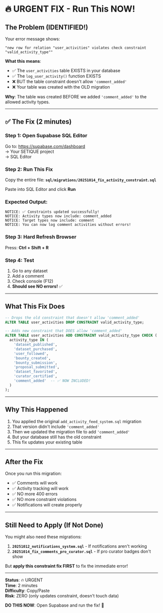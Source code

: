 # 🔥 URGENT FIX - Run This NOW!

## The Problem (IDENTIFIED!)

Your error message shows:
```
"new row for relation "user_activities" violates check constraint "valid_activity_type""
```

**What this means**:
- ✅ The `user_activities` table EXISTS in your database
- ✅ The `log_user_activity()` function EXISTS
- ❌ BUT the table constraint doesn't allow `'comment_added'`
- ❌ Your table was created with the OLD migration

**Why**: The table was created BEFORE we added `'comment_added'` to the allowed activity types.

---

## ✅ The Fix (2 minutes)

### Step 1: Open Supabase SQL Editor
Go to: https://supabase.com/dashboard  
→ Your SETIQUE project  
→ SQL Editor

### Step 2: Run This Fix
Copy the entire file: **`sql/migrations/20251014_fix_activity_constraint.sql`**

Paste into SQL Editor and click **Run**

### Expected Output:
```
NOTICE: ✅ Constraints updated successfully!
NOTICE: Activity types now include: comment_added
NOTICE: Target types now include: comment
NOTICE: You can now log comment activities without errors!
```

### Step 3: Hard Refresh Browser
Press: **Ctrl + Shift + R**

### Step 4: Test
1. Go to any dataset
2. Add a comment
3. Check console (F12)
4. **Should see NO errors!** ✅

---

## What This Fix Does

```sql
-- Drops the old constraint that doesn't allow 'comment_added'
ALTER TABLE user_activities DROP CONSTRAINT valid_activity_type;

-- Adds new constraint that DOES allow 'comment_added'
ALTER TABLE user_activities ADD CONSTRAINT valid_activity_type CHECK (
  activity_type IN (
    'dataset_published',
    'dataset_purchased',
    'user_followed',
    'bounty_created',
    'bounty_submission',
    'proposal_submitted',
    'dataset_favorited',
    'curator_certified',
    'comment_added'  -- ✅ NOW INCLUDED!
  )
);
```

---

## Why This Happened

1. You applied the original `add_activity_feed_system.sql` migration
2. That version didn't include `'comment_added'` 
3. Then we updated the migration file to add `'comment_added'`
4. But your database still has the old constraint
5. This fix updates your existing table

---

## After the Fix

Once you run this migration:

- ✅ Comments will work
- ✅ Activity tracking will work
- ✅ NO more 400 errors
- ✅ NO more constraint violations
- ✅ Notifications will create properly

---

## Still Need to Apply (If Not Done)

You might also need these migrations:

1. **`20251012_notifications_system.sql`** - If notifications aren't working
2. **`20251014_fix_comments_pro_curator.sql`** - If pro curator badges don't show

But **apply this constraint fix FIRST** to fix the immediate error!

---

**Status**: 🔥 URGENT  
**Time**: 2 minutes  
**Difficulty**: Copy/Paste  
**Risk**: ZERO (only updates constraint, doesn't touch data)

**DO THIS NOW**: Open Supabase and run the fix! 🚀
